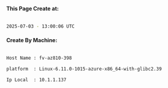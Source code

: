 
   
#### This Page Create at:

```bash

2025-07-03 - 13:00:06 UTC

```

#### Create By Machine:

```bash

Host Name : fv-az810-398

platform  : Linux-6.11.0-1015-azure-x86_64-with-glibc2.39

Ip Local  : 10.1.1.137

```


